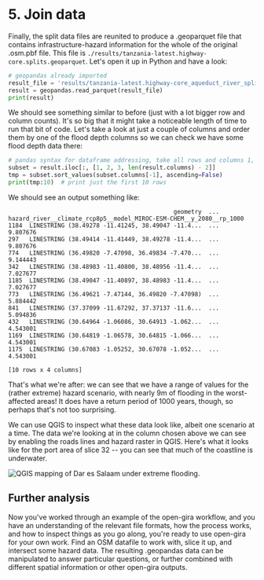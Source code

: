 # 5. Join data

Finally, the split data files are reunited to produce a .geoparquet file that contains infrastructure-hazard
information for the whole of the original .osm.pbf file.
This file is `./results/tanzania-latest.highway-core.splits.geoparquet`.
Let's open it up in Python and have a look:

```python
# geopandas already imported
result_file = 'results/tanzania-latest.highway-core_aqueduct_river_splits.geoparquet'
result = geopandas.read_parquet(result_file)
print(result)
```

We should see something similar to before (just with a lot bigger row and column counts).
It's so big that it might take a noticeable length of time to run that bit of code.
Let's take a look at just a couple of columns and order them by one of the flood depth columns
so we can check we have some flood depth data there:

```python
# pandas syntax for dataframe addressing, take all rows and columns 1, 2, 3, and the penultimate one
subset = result.iloc[:, [1, 2, 3, len(result.columns) - 2]]
tmp = subset.sort_values(subset.columns[-1], ascending=False)
print(tmp:10)  # print just the first 10 rows
```

We should see an output something like:
```text
                                               geometry  ... hazard_river__climate_rcp8p5__model_MIROC-ESM-CHEM__y_2080__rp_1000
1184  LINESTRING (38.49278 -11.41245, 38.49047 -11.4...  ...                                           9.807676                 
297   LINESTRING (38.49414 -11.41449, 38.49278 -11.4...  ...                                           9.807676                 
774   LINESTRING (36.49820 -7.47098, 36.49834 -7.470...  ...                                           9.144443                 
342   LINESTRING (38.48983 -11.40800, 38.48956 -11.4...  ...                                           7.027677                 
1185  LINESTRING (38.49047 -11.40897, 38.48983 -11.4...  ...                                           7.027677                 
773   LINESTRING (36.49621 -7.47144, 36.49820 -7.47098)  ...                                           5.884442                 
841   LINESTRING (37.37099 -11.67292, 37.37137 -11.6...  ...                                           5.094836                 
432   LINESTRING (30.64964 -1.06086, 30.64913 -1.062...  ...                                           4.543001                 
1169  LINESTRING (30.64819 -1.06578, 30.64815 -1.066...  ...                                           4.543001                 
1175  LINESTRING (30.67083 -1.05252, 30.67078 -1.052...  ...                                           4.543001                 

[10 rows x 4 columns]
```

That's what we're after: we can see that we have a range of values for the (rather extreme) hazard scenario,
with nearly 9m of flooding in the worst-affected areas!
It does have a return period of 1000 years, though, so perhaps that's not too surprising.

We can use QGIS to inspect what these data look like, albeit one scenario at a time.
The data we're looking at in the column chosen above we can see by enabling the
roads lines and hazard raster in QGIS. 
Here's what it looks like for the port area of slice 32 -- you can see that much of
the coastline is underwater.

![QGIS mapping of Dar es Salaam under extreme flooding.](../img/QGIS-intersection.png)

## Further analysis

Now you've worked through an example of the open-gira workflow, and you have an understanding of the relevant
file formats, how the process works, and how to inspect things as you go along, you're ready to use open-gira
for your own work.
Find an OSM datafile to work with, slice it up, and intersect some hazard data.
The resulting .geopandas data can be manipulated to answer particular questions, or further combined with
different spatial information or other open-gira outputs.
